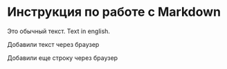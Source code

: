 # Инструкция по работе с Markdown

Это обычный текст. Text in english.

Добавили текст через браузер

Добавили еще строку через браузер
